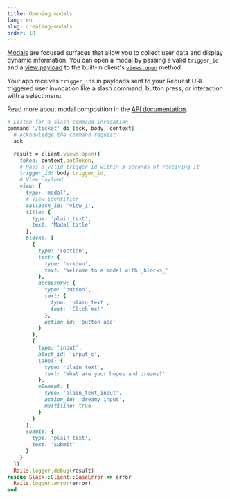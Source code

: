 ```yaml
---
title: Opening modals
lang: en
slug: creating-modals
order: 10
---
```

<div class="primary-wrapper" markdown="1">
  <div class="section-description" markdown="1">
<a href="https://api.slack.com/block-kit/surfaces/modals">Modals</a> are focused surfaces that allow you to collect user data and display dynamic information. You can open a modal by passing a valid <code>trigger_id</code> and a <a href="https://api.slack.com/reference/block-kit/views">view payload</a> to the built-in client's <a href="https://api.slack.com/methods/views.open"><code>views.open</code></a> method.

Your app receives <code>trigger_id</code>s in payloads sent to your Request URL triggered user invocation like a slash command, button press, or interaction with a select menu.

Read more about modal composition in the <a href="https://api.slack.com/surfaces/modals/using#composing_views">API documentation</a>.
</div>

```ruby
# Listen for a slash command invocation
command '/ticket' do |ack, body, context|
  # Acknowledge the command request
  ack

  result = client.views.open({
    token: context.botToken,
    # Pass a valid trigger_id within 3 seconds of receiving it
    trigger_id: body.trigger_id,
    # View payload
    view: {
      type: 'modal',
      # View identifier
      callback_id: 'view_1',
      title: {
        type: 'plain_text',
        text: 'Modal title'
      },
      blocks: [
        {
          type: 'section',
          text: {
            type: 'mrkdwn',
            text: 'Welcome to a modal with _blocks_'
          },
          accessory: {
            type: 'button',
            text: {
              type: 'plain_text',
              text: 'Click me!'
            },
            action_id: 'button_abc'
          }
        },
        {
          type: 'input',
          block_id: 'input_c',
          label: {
            type: 'plain_text',
            text: 'What are your hopes and dreams?'
          },
          element: {
            type: 'plain_text_input',
            action_id: 'dreamy_input',
            multiline: true
          }
        }
      ],
      submit: {
        type: 'plain_text',
        text: 'Submit'
      }
    }
  })
  Rails.logger.debug(result)
rescue Slack::Client::BaseError => error
  Rails.logger.error(error)
end
```
